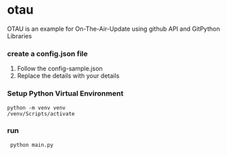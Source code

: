 # otau
OTAU is an example for On-The-Air-Update using github API and GitPython Libraries

### create a config.json file
1. Follow the config-sample.json
2. Replace the details with your details


### Setup Python Virtual Environment
```
python -m venv venv
/venv/Scripts/activate
```
### run
``` python main.py```
